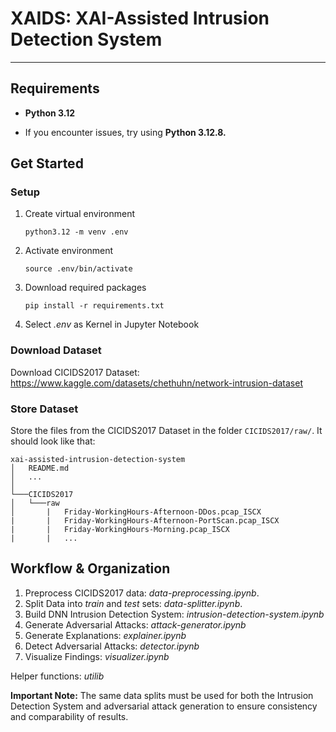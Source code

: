# XAIDS: XAI-Assisted Intrusion Detection System

---

## Requirements

- **Python 3.12** <p>
- If you encounter issues, try using **Python 3.12.8.**

## Get Started

### Setup
1. Create virtual environment <p>
`python3.12 -m venv .env`
2. Activate environment <p>
`source .env/bin/activate`
3. Download required packages <p>
`pip install -r requirements.txt`
4. Select *.env* as Kernel in Jupyter Notebook

### Download Dataset
Download CICIDS2017 Dataset:
https://www.kaggle.com/datasets/chethuhn/network-intrusion-dataset

### Store Dataset
Store the files from the CICIDS2017 Dataset in the folder `CICIDS2017/raw/`. It should look like that:
```
xai-assisted-intrusion-detection-system
│   README.md
│   ...   
│
└───CICIDS2017
│   └───raw
│       |   Friday-WorkingHours-Afternoon-DDos.pcap_ISCX
|       |   Friday-WorkingHours-Afternoon-PortScan.pcap_ISCX
|       |   Friday-WorkingHours-Morning.pcap_ISCX
|       |   ...
```

## Workflow & Organization 

1. Preprocess CICIDS2017 data: *data-preprocessing.ipynb*.
2. Split Data into *train* and *test* sets: *data-splitter.ipynb*.
3. Build DNN Intrusion Detection System: *intrusion-detection-system.ipynb*
4. Generate Adversarial Attacks: *attack-generator.ipynb*
5. Generate Explanations: *explainer.ipynb*
6. Detect Adversarial Attacks: *detector.ipynb*
7. Visualize Findings: *visualizer.ipynb* <p>

Helper functions: *utilib*

**Important Note:** The same data splits must be used for both the Intrusion Detection System and adversarial attack generation to ensure consistency and comparability of results.